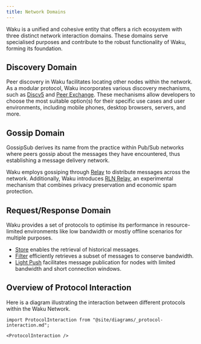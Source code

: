 ```yaml
---
title: Network Domains
---
```


Waku is a unified and cohesive entity that offers a rich ecosystem with three distinct network interaction domains. These domains serve specialised purposes and contribute to the robust functionality of Waku, forming its foundation.

## Discovery Domain

Peer discovery in Waku facilitates locating other nodes within the network. As a modular protocol, Waku incorporates various discovery mechanisms, such as [Discv5](/overview/concepts/discv5) and [Peer Exchange](/overview/concepts/peer-exchange). These mechanisms allow developers to choose the most suitable option(s) for their specific use cases and user environments, including mobile phones, desktop browsers, servers, and more.

## Gossip Domain

GossipSub derives its name from the practice within Pub/Sub networks where peers gossip about the messages they have encountered, thus establishing a message delivery network.

Waku employs gossiping through [Relay](/overview/concepts/protocols#relay) to distribute messages across the network. Additionally, Waku introduces [RLN Relay](/overview/concepts/protocols#rln-relay), an experimental mechanism that combines privacy preservation and economic spam protection.

## Request/Response Domain

Waku provides a set of protocols to optimise its performance in resource-limited environments like low bandwidth or mostly offline scenarios for multiple purposes.

- [Store](/overview/concepts/protocols#store) enables the retrieval of historical messages.
- [Filter](/overview/concepts/protocols#filter) efficiently retrieves a subset of messages to conserve bandwidth.
- [Light Push](/overview/concepts/protocols#light-push) facilitates message publication for nodes with limited bandwidth and short connection windows.

## Overview of Protocol Interaction

Here is a diagram illustrating the interaction between different protocols within the Waku Network.

```mdx-code-block
import ProtocolInteraction from "@site/diagrams/_protocol-interaction.md";

<ProtocolInteraction />
```